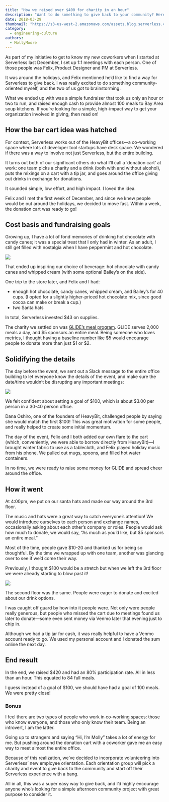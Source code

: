 ```yaml
---
title: "How we raised over $400 for charity in an hour"
description: "Want to do something to give back to your community? Here's how the Serverless team raised over $400 for charity in an hour."
date: 2018-03-29
thumbnail: "https://s3-us-west-2.amazonaws.com/assets.blog.serverless.com/donation-cart/molly-felix.png"
category:
  - engineering-culture
authors:
  - MollyMoore
---
```


As part of my initiative to get to know my new coworkers when I started at Serverless last December, I set up 1:1 meetings with each person. One of those people was Felix, Product Designer and PM at Serverless.

It was around the holidays, and Felix mentioned he’d like to find a way for Serverless to give back. I was really excited to do something community-oriented myself, and the two of us got to brainstorming.

What we ended up with was a simple fundraiser that took us only an hour or two to run, and raised enough cash to provide almost 100 meals to Bay Area soup kitchens. If you’re looking for a simple, high-impact way to get your organization involved in giving, then read on!

## How the bar cart idea was hatched

For context, Serverless works out of the HeavyBit offices—a co-working space where lots of developer tool startups have desk space. We wondered if there was a way to involve not just Serverless, but the entire building.

It turns out both of our significant others do what I’ll call a ‘donation cart’ at work: one team picks a charity and a drink (both with and without alcohol), puts the mixings on a cart with a tip jar, and goes around the office giving out drinks in exchange for donations.

It sounded simple, low effort, and high impact. I loved the idea.

Felix and I met the first week of December, and since we knew people would be out around the holidays, we decided to move fast. Within a week, the donation cart was ready to go!

## Cost basis and fundraising goals

Growing up, I have a lot of fond memories of drinking hot chocolate with candy canes; it was a special treat that I only had in winter. As an adult, I still get filled with nostalgia when I have peppermint and hot chocolate.

<image src="https://s3-us-west-2.amazonaws.com/assets.blog.serverless.com/donation-cart/candy-cane.jpg">

That ended up inspiring our choice of beverage: hot chocolate with candy canes and whipped cream (with some optional Bailey’s on the side).

One trip to the store later, and Felix and I had:
- enough hot chocolate, candy canes, whipped cream, and Bailey’s for 40 cups. (I opted for a slightly higher-priced hot chocolate mix, since good cocoa can make or break a cup.)
- two Santa hats

In total, Serverless invested $43 on supplies.

The charity we settled on was [GLIDE’s meal program](https://www.glide.org/feedthehungry). GLIDE serves 2,000 meals a day, and $5 sponsors an entire meal. Being someone who loves metrics, I thought having a baseline number like $5 would encourage people to donate more than just $1 or $2.

## Solidifying the details

The day before the event, we sent out a Slack message to the entire office building to let everyone know the details of the event, and make sure the date/time wouldn’t be disrupting any important meetings:

<image src="https://s3-us-west-2.amazonaws.com/assets.blog.serverless.com/donation-cart/slack.png">

We felt confident about setting a goal of $100, which is about $3.00 per person in a 30-40 person office.

Dana Oshiro, one of the founders of HeavyBit, challenged people by saying she would match the first $100! This was great motivation for some people, and really helped to create some initial momentum.

The day of the event, Felix and I both added our own flare to the cart (which, conveniently, we were able to borrow directly from HeavyBit)—I brought winter fabric to use as a tablecloth, and Felix played holiday music from his phone. We pulled out mugs, spoons, and filled hot water containers.

In no time, we were ready to raise some money for GLIDE and spread cheer around the office.

## How it went

At 4:00pm, we put on our santa hats and made our way around the 3rd floor.

The music and hats were a great way to catch everyone’s attention! We would introduce ourselves to each person and exchange names, occasionally asking about each other’s company or roles. People would ask how much to donate, we would say, “As much as you’d like, but $5 sponsors an entire meal.”

Most of the time, people gave $10-20 and thanked us for being so thoughtful. By the time we wrapped up with one team, another was glancing over to see if we’d come their way.

Previously, I thought $100 would be a stretch but when we left the 3rd floor we were already starting to blow past it!

<image src="https://s3-us-west-2.amazonaws.com/assets.blog.serverless.com/donation-cart/bar-cart.png">

The second floor was the same. People were eager to donate and excited about our drink options.

I was caught off guard by how into it people were. Not only were people really generous, but people who missed the cart due to meetings found us later to donate—some even sent money via Venmo later that evening just to chip in.

Although we had a tip jar for cash, it was really helpful to have a Venmo account ready to go. We used my personal account and I donated the sum online the next day.

## End result

In the end, we raised $420 and had an 80% participation rate. All in less than an hour. This equated to 84 full meals.

I guess instead of a goal of $100, we should have had a goal of 100 meals. We were pretty close!

### Bonus

I feel there are two types of people who work in co-working spaces: those who know everyone, and those who only know their team. Being an introvert, I am the latter.

Going up to strangers and saying “Hi, I’m Molly” takes a lot of energy for me. But pushing around the donation cart with a coworker gave me an easy way to meet almost the entire office.

Because of this realization, we’ve decided to incorporate volunteering into Serverless’ new employee orientation. Each orientation group will pick a charity and event to give back to the community and start off their Serverless experience with a bang.

All in all, this was a super easy way to give back, and I’d highly encourage anyone who’s looking for a simple afternoon community project with great purpose to consider it.
